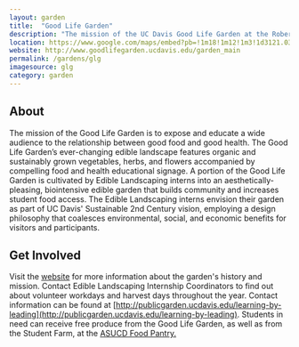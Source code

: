 ```yaml
---
layout: garden
title:  "Good Life Garden"
description: "The mission of the UC Davis Good Life Garden at the Robert Mondavi Institute for Wine and Food Science is to expose and educate a wide audience to the relationship between good food and good health."
location: https://www.google.com/maps/embed?pb=!1m18!1m12!1m3!1d3121.03871690371!2d-121.75276498466035!3d38.53287567962842!2m3!1f0!2f0!3f0!3m2!1i1024!2i768!4f13.1!3m3!1m2!1s0x0%3A0x0!2zMzjCsDMxJzU3LjIiTiAxMjHCsDQ1JzA0LjciVw!5e0!3m2!1sen!2sus!4v1459360334278
website: http://www.goodlifegarden.ucdavis.edu/garden_main
permalink: /gardens/glg
imagesource: glg
category: garden
---
```



<h2>About</h2>

The mission of the Good Life Garden is to expose and educate a wide audience to the relationship between good food and good health. The Good Life Garden’s ever-changing edible landscape features organic and sustainably grown vegetables, herbs, and flowers accompanied by compelling food and health educational signage. A portion of the Good Life Garden is cultivated by Edible Landscaping interns into an aesthetically-pleasing, biointensive edible garden that builds community and increases student food access. The Edible Landscaping interns envision their garden as part of UC Davis' Sustainable 2nd Century vision, employing a design philosophy that coalesces environmental, social, and economic benefits for visitors and participants.


<h2>Get Involved</h2>

Visit the [website](http://www.goodlifegarden.ucdavis.edu/garden_main) for more information about the garden's history and mission. Contact Edible Landscaping Internship Coordinators to find out about volunteer workdays and harvest days throughout the year. Contact information can be found at [http://publicgarden.ucdavis.edu/learning-by-leading](http://publicgarden.ucdavis.edu/learning-by-leading). Students in need can receive free produce from the Good Life Garden, as well as from the Student Farm, at the [ASUCD Food Pantry.](http://thepantry.ucdavis.edu/)
